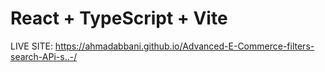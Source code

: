 # React + TypeScript + Vite

LIVE SITE: https://ahmadabbani.github.io/Advanced-E-Commerce-filters-search-APi-s..-/
